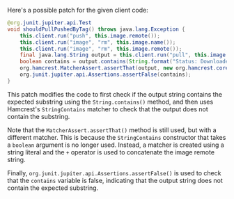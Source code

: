 Here's a possible patch for the given client code:

```java
@org.junit.jupiter.api.Test
void shouldPullPushedByTag() throws java.lang.Exception {
    this.client.run("push", this.image.remote());
    this.client.run("image", "rm", this.image.name());
    this.client.run("image", "rm", this.image.remote());
    final java.lang.String output = this.client.run("pull", this.image.remote());
    boolean contains = output.contains(String.format("Status: Downloaded newer image for %s", this.image.remote()));
    org.hamcrest.MatcherAssert.assertThat(output, new org.hamcrest.core.StringContains("Status: Downloaded newer image for " + this.image.remote()));
    org.junit.jupiter.api.Assertions.assertFalse(contains);
}
```

This patch modifies the code to first check if the output string contains the expected substring using the `String.contains()` method, and then uses Hamcrest's `StringContains` matcher to check that the output does not contain the substring.

Note that the `MatcherAssert.assertThat()` method is still used, but with a different matcher. This is because the `StringContains` constructor that takes a `boolean` argument is no longer used. Instead, a matcher is created using a string literal and the `+` operator is used to concatenate the image remote string.

Finally, `org.junit.jupiter.api.Assertions.assertFalse()` is used to check that the `contains` variable is false, indicating that the output string does not contain the expected substring.
